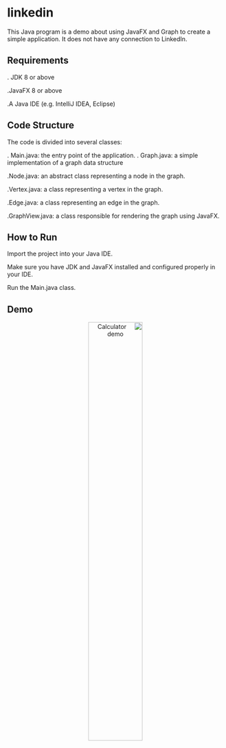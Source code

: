 # linkedin

This Java program is a demo about using JavaFX and Graph to create a simple application. It does not have any connection to LinkedIn.

## Requirements


. JDK 8 or above

.JavaFX 8 or above

.A Java IDE (e.g. IntelliJ IDEA, Eclipse)

## Code Structure
The code is divided into several classes:

. Main.java: the entry point of the application.
. Graph.java: a simple implementation of a graph data structure

.Node.java: an abstract class representing a node in the graph.

.Vertex.java: a class representing a vertex in the graph.

.Edge.java: a class representing an edge in the graph.

.GraphView.java: a class responsible for rendering the graph using JavaFX.

## How to Run

Import the project into your Java IDE.

Make sure you have JDK and JavaFX installed and configured properly in your IDE.

Run the Main.java class.

## Demo

<div dir='rtl' align="center">
<p align="center">
  <img src="https://github.com/hajmohamad/linkedIn/blob/master/Video_2024-02-08_181817%20(1).gif" alt="Calculator demo" width="50%">
</p>
